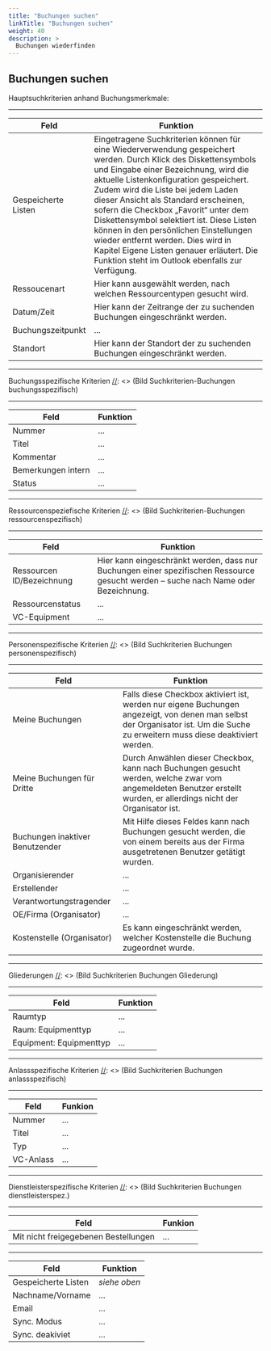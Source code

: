 ```yaml
---
title: "Buchungen suchen"
linkTitle: "Buchungen suchen"
weight: 40
description: >
  Buchungen wiederfinden
---
```


## Buchungen suchen


Hauptsuchkriterien anhand Buchungsmerkmale:

 [//]: <> (Bild Suchkriterien-Buchungen)

 ---
 |Feld|Funktion|
 |---|---|
 |Gespeicherte Listen|Eingetragene Suchkriterien können für eine Wiederverwendung gespeichert werden. Durch Klick des Diskettensymbols und Eingabe einer Bezeichnung, wird die aktuelle Listenkonfiguration gespeichert. Zudem wird die Liste bei jedem Laden dieser Ansicht als Standard erscheinen, sofern die Checkbox „Favorit“ unter dem Diskettensymbol selektiert ist. Diese Listen können in den persönlichen Einstellungen wieder entfernt werden. Dies wird in Kapitel Eigene Listen genauer erläutert. Die Funktion steht im Outlook ebenfalls zur Verfügung.|
 |Ressoucenart|Hier kann ausgewählt werden, nach welchen Ressourcentypen gesucht wird.|
 |Datum/Zeit|Hier kann der Zeitrange der zu suchenden Buchungen eingeschränkt werden.|
 |Buchungszeitpunkt|...|
 |Standort|Hier kann der Standort der zu suchenden Buchungen eingeschränkt werden.|
 ---

Buchungsspezifische Kriterien
 [//]: <> (Bild Suchkriterien-Buchungen buchungsspezifisch)

 ---
 |Feld|Funktion|
 |---|---|
 |Nummer|...|
 |Titel|...|
 |Kommentar|...|
 |Bemerkungen intern|...|
 |Status|...|
 ---

Ressourcenspeziefische Kriterien
[//]: <> (Bild Suchkriterien-Buchungen ressourcenspezifisch)

---
|Feld|Funktion|
|---|---|
|Ressourcen ID/Bezeichnung|Hier kann eingeschränkt werden, dass nur Buchungen einer spezifischen Ressource gesucht werden – suche nach Name oder Bezeichnung.|
|Ressourcenstatus|...|
|VC-Equipment|...|
---

Personenspezifische Kriterien
[//]: <> (Bild Suchkriterien Buchungen personenspezifisch)

---
|Feld|Funktion|
|---|---|
|Meine Buchungen|Falls diese Checkbox aktiviert ist, werden nur eigene Buchungen angezeigt, von denen man selbst der Organisator ist. Um die Suche zu erweitern muss diese deaktiviert werden.|
|Meine Buchungen für Dritte|Durch Anwählen dieser Checkbox, kann nach Buchungen gesucht werden, welche zwar vom angemeldeten Benutzer erstellt wurden,  er allerdings nicht der Organisator ist.|
|Buchungen inaktiver Benutzender|Mit Hilfe dieses Feldes kann nach Buchungen gesucht werden, die von einem bereits aus der Firma ausgetretenen Benutzer getätigt wurden.|
|Organisierender|...|
|Erstellender|...|
|Verantwortungstragender|...|
|OE/Firma (Organisator)|...|
|Kostenstelle (Organisator)|Es kann eingeschränkt werden, welcher Kostenstelle die Buchung zugeordnet wurde.|
---

Gliederungen
[//]: <> (Bild Suchkriterien Buchungen Gliederung)

---
|Feld|Funktion|
|---|---|
|Raumtyp|...|
|Raum: Equipmenttyp|...|
|Equipment: Equipmenttyp|...|
---

Anlassspezifische Kriterien
[//]: <> (Bild Suchkriterien Buchungen anlassspezifisch)

---
|Feld|Funkion|
|---|---|
|Nummer|...|
|Titel|...|
|Typ|...|
|VC-Anlass|...|
---

Dienstleisterspezifische Kriterien
[//]: <> (Bild Suchkriterien Buchungen dienstleisterspez.)

---
|Feld|Funkion|
|---|---|
|Mit nicht freigegebenen Bestellungen|...|




 [//]: <> (Bild Suchkriterien-Personen)

 ---
 |Feld|Funktion|
 |---|---|
 |Gespeicherte Listen| *siehe oben*|
 |Nachname/Vorname|...|
 |Email|...|
 |Sync. Modus|...|
 |Sync. deakiviet|...|

 
